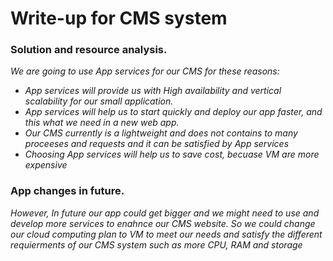 # Write-up for CMS system 

### Solution and resource analysis.

*We are going to use App services for our CMS for these reasons:*
- *App services will provide us with High availability and vertical scalability for our small application.* 
- *App services will help us to start quickly and deploy our app faster, and this what we need in a new web app.* 
- *Our CMS currently is a lightweight and does not contains to many proceeses and requests and it can be satisfied by App services*
- *Choosing App services will help us to save cost, becuase VM are more expensive*

### App changes in future.

*However, In future our app could get bigger and we might need to use and develop more services to enahnce our CMS website.* 
*So we could change our cloud computing plan to VM to meet our needs and satisfy the different requierments of our CMS system such as more CPU, RAM and storage* 
